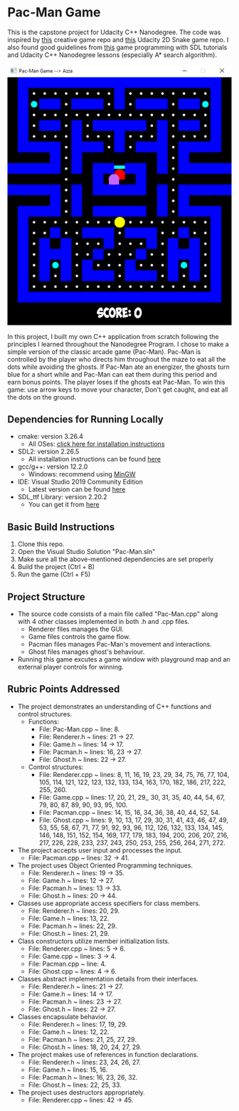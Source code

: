 # Pac-Man Game
 This is the capstone project for Udacity C++ Nanodegree. The code was inspired by [this](https://github.com/Kofybrek/Pacman) creative game repo and [this](https://github.com/udacity/CppND-Capstone-Snake-Game) Udacity 2D Snake game repo. I also found good guidelines from [this](https://lazyfoo.net/tutorials/SDL/) game programming with SDL tutorials and Udacity C++ Nanodegree lessons (especially A* search algorithm).

<img src="Pacman.png"/>

In this project, I built my own C++ application from scratch following the principles I learned throughout the Nanodegree Program. I chose to make a simple version of the classic arcade game (Pac-Man). Pac-Man is controlled by the player who directs him throughout the maze to eat all the dots while avoiding the ghosts. If Pac-Man ate an energizer, the ghosts turn blue for a short while and Pac-Man can eat them during this period and earn bonus points. The player loses if the ghosts eat Pac-Man. To win this game: use arrow keys to move your character, Don't get caught, and eat all the dots on the ground.

## Dependencies for Running Locally
* cmake: version 3.26.4
  - All OSes: [click here for installation instructions](https://cmake.org/install/)
* SDL2: version 2.26.5
  - All installation instructions can be found [here](https://wiki.libsdl.org/Installation)
* gcc/g++: version 12.2.0
  - Windows: recommend using [MinGW](http://www.mingw.org/)
* IDE: Visual Studio 2019 Community Edition
  - Latest version can be found [here](https://visualstudio.microsoft.com/vs/community/)
* SDL_ttf Library: version 2.20.2
  - You can get it from [here](https://github.com/libsdl-org/SDL_ttf/releases)

## Basic Build Instructions
1. Clone this repo.
2. Open the Visual Studio Solution "Pac-Man.sln"
3. Make sure all the above-mentioned dependencies are set properly
4. Build the project (Ctrl + B)
5. Run the game (Ctrl + F5)

## Project Structure
* The source code consists of a main file called "Pac-Man.cpp" along with 4 other classes implemented in both .h and .cpp files.
  - Renderer files manages the GUI.
  - Game files controls the game flow.
  - Pacman files manages Pac-Man's movement and interactions.
  - Ghost files manages ghost's behaviour.
* Running this game excutes a game window with playground map and an external player controls for winning.

## Rubric Points Addressed
* The project demonstrates an understanding of C++ functions and control structures.
  - Functions:
    - File: Pac-Man.cpp ~ line: 8.
    - File: Renderer.h ~ lines: 21 -> 27.
    - File: Game.h ~ lines: 14 -> 17.
    - File: Pacman.h ~ lines: 16, 23 -> 27.
    - File: Ghost.h ~ lines: 22 -> 27.
  - Control structures:
    - File: Renderer.cpp ~ lines: 8, 11, 16, 19, 23, 29, 34, 75, 76, 77, 104, 105, 114, 121, 122, 123, 132, 133, 134, 163, 170, 182, 186, 217, 222, 255, 260.
    - File: Game.cpp ~ lines: 17, 20, 21, 29,, 30, 31, 35, 40, 44, 54, 67, 79, 80, 87, 89, 90, 93, 95, 100.
    - File: Pacman.cpp ~ lines: 14, 15, 16, 34, 36, 38, 40, 44, 52, 54.
    - File: Ghost.cpp ~ lines: 9, 10, 13, 17, 29, 30, 31, 41, 43, 46, 47, 49, 53, 55, 58, 67, 71, 77, 91, 92, 93, 96, 112, 126, 132, 133, 134, 145, 146, 148, 151, 152, 154, 169, 177, 179, 183, 194, 200, 206, 207, 216, 217, 226, 228, 233, 237, 243, 250, 253, 255, 256, 264, 271, 272.
* The project accepts user input and processes the input.
  - File: Pacman.cpp ~ lines: 32 -> 41.
* The project uses Object Oriented Programming techniques.
  - File: Renderer.h ~ lines: 19 -> 35.
  - File: Game.h ~ lines: 12 -> 27.
  - File: Pacman.h ~ lines: 13 -> 33.
  - File: Ghost.h ~ lines: 20 -> 44.
* Classes use appropriate access specifiers for class members.
  - File: Renderer.h ~ lines: 20, 29.
  - File: Game.h ~ lines: 13, 22.
  - File: Pacman.h ~ lines: 22, 29.
  - File: Ghost.h ~ lines: 21, 29.
* Class constructors utilize member initialization lists.
  - File: Renderer.cpp ~ lines: 5 -> 6.
  - File: Game.cpp ~ lines: 3 -> 4.
  - File: Pacman.cpp ~ line: 4.
  - File: Ghost.cpp ~ lines: 4 -> 6.
* Classes abstract implementation details from their interfaces.
  - File: Renderer.h ~ lines: 21 -> 27.
  - File: Game.h ~ lines: 14 -> 17.
  - File: Pacman.h ~ lines: 23 -> 27.
  - File: Ghost.h ~ lines: 22 -> 27.
* Classes encapsulate behavior.
  - File: Renderer.h ~ lines: 17, 19, 29.
  - File: Game.h ~ lines: 12, 22.
  - File: Pacman.h ~ lines: 21, 25, 27, 29.
  - File: Ghost.h ~ lines: 18, 20, 24, 27, 29.
* The project makes use of references in function declarations.
  - File: Renderer.h ~ lines: 23, 24, 26, 27.
  - File: Game.h ~ lines: 15, 16.
  - File: Pacman.h ~ lines: 16, 23, 26, 32.
  - File: Ghost.h ~ lines: 22, 25, 33.
* The project uses destructors appropriately.
  - File: Renderer.cpp ~ lines: 42 -> 45.